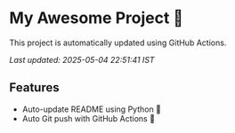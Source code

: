 # My Awesome Project 🚀

This project is automatically updated using GitHub Actions.

_Last updated: 2025-05-04 22:51:41 IST_

## Features
- Auto-update README using Python 🐍
- Auto Git push with GitHub Actions 🤖
